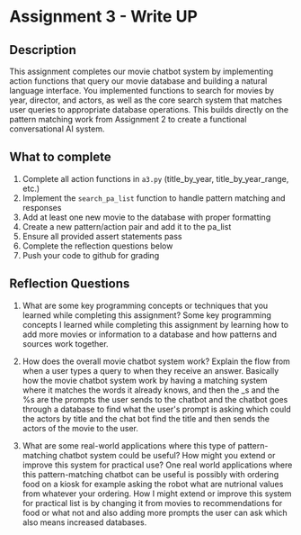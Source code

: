 # Assignment 3 - Write UP

## Description
This assignment completes our movie chatbot system by implementing action functions that query our movie database and building a natural language interface. You implemented functions to search for movies by year, director, and actors, as well as the core search system that matches user queries to appropriate database operations. This builds directly on the pattern matching work from Assignment 2 to create a functional conversational AI system.

## What to complete
1. Complete all action functions in `a3.py` (title_by_year, title_by_year_range, etc.)
2. Implement the `search_pa_list` function to handle pattern matching and responses  
3. Add at least one new movie to the database with proper formatting
4. Create a new pattern/action pair and add it to the pa_list
5. Ensure all provided assert statements pass
6. Complete the reflection questions below
7. Push your code to github for grading

## Reflection Questions

1. What are some key programming concepts or techniques that you learned while completing this assignment?
Some key programming concepts I learned while completing this assignment by learning how to add more movies or information to a database and how patterns and sources work together.



2. How does the overall movie chatbot system work? Explain the flow from when a user types a query to when they receive an answer.
Basically how the movie chatbot system work by having a matching system where it matches the words it already knows, and then the _s and the %s are the prompts the user sends to the chatbot and the chatbot goes through a database to find what the user's prompt is asking which could the actors by title and the chat bot find the title and then sends the actors of the movie to the user.



3. What are some real-world applications where this type of pattern-matching chatbot system could be useful? How might you extend or improve this system for practical use?
One real world applications where this pattern-matching chatbot can be useful is possibly with ordering food on a kiosk for example asking the robot what are nutrional values from whatever your ordering. How I might extend or improve this system for practical list is by changing it from movies to recommendations for food or what not and also adding more prompts the user can ask which also means increased databases.